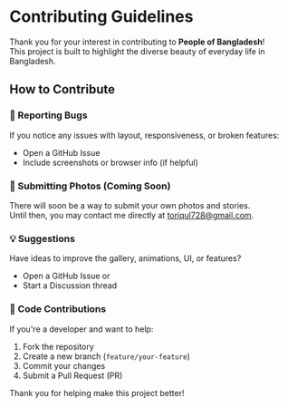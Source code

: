 # Contributing Guidelines

Thank you for your interest in contributing to **People of Bangladesh**!  
This project is built to highlight the diverse beauty of everyday life in Bangladesh.

## How to Contribute

### 🐛 Reporting Bugs
If you notice any issues with layout, responsiveness, or broken features:
- Open a GitHub Issue
- Include screenshots or browser info (if helpful)

### 🌟 Submitting Photos (Coming Soon)
There will soon be a way to submit your own photos and stories.  
Until then, you may contact me directly at [toriqul728@gmail.com](mailto:toriqul728@gmail.com).

### 💡 Suggestions
Have ideas to improve the gallery, animations, UI, or features?
- Open a GitHub Issue or
- Start a Discussion thread

### 🔧 Code Contributions
If you're a developer and want to help:
1. Fork the repository
2. Create a new branch (`feature/your-feature`)
3. Commit your changes
4. Submit a Pull Request (PR)

Thank you for helping make this project better!
